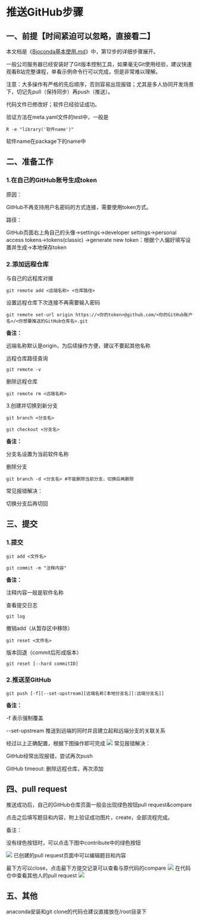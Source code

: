 # 推送GitHub步骤

## 一、前提【时间紧迫可以忽略，直接看二】
本文档是《[Bioconda基本使用.md](https://github.com/yanghanchi/bioconda_tmp)》中，第12步的详细步骤展开。

一般公司服务器已经安装好了Git版本控制工具，如果毫无Git使用经验，建议快速观看B站完整课程，单看示例命令行可以完成，但是非常难以理解。

注意：大多操作有严格的先后顺序，否则容易出现报错；尤其是多人协同开发场景下，切记先pull（保持同步）再push（推送）。

代码文件已修改好；软件已经验证成功。

验证方法在meta.yaml文件的test中，一般是
```
R -e "library('软件name')"
```
软件name在package下的name中

## 二、准备工作
### 1.在自己的GitHub账号生成token

原因：

GitHub不再支持用户名密码的方式连接，需要使用token方式。

路径：

GitHub页面右上角自己的头像->settings->developer settings->personal access tokens->tokens(classic)
->generate new token：根据个人偏好填写设置并生成->本地保存token

### 2.添加远程仓库
与自己的远程库对接

```
git remote add <远端名称> <仓库路径>
```
设置远程仓库下次连接不再需要输入密码
```
git remote set-url origin https://<你的token>@github.com/<你的GitHub账户名>/<你想要推送的GitHub仓库名>.git
```
**备注：**

远端名称默认是origin，为后续操作方便，建议不要起其他名称

远程仓库路径查询
```
git remote -v
```
删除远程仓库
```
git remote rm <远端名称>
```
3.创建并切换到新分支

```
git branch <分支名>
```

```
git checkout <分支名>
```
**备注：**

分支名设置为当前软件名称

删除分支
```
git branch -d <分支名> #不能删除当前分支，切换后再删除
```
常见报错解决：

切换分支后再切回

## 三、提交
### 1.提交
```
git add <文件名>
```
```
git commit -m "注释内容"
```
**备注：**

注释内容一般是软件名称

查看提交日志
```
git log
```
撤销add（从暂存区中移除）
```
git reset <文件名>
```
版本回退（commit后形成版本）
```
git reset [--hard commitID]
```
### 2.推送至GitHub
```
git push [-f][--set-upstream][远端名称[本地分支名][:远端分支名]]
```

**备注：**

-f 表示强制覆盖

--set-upstream 推送到远端的同时并且建立起和远端分支的关联关系

经过以上正确配置，根据下图操作即可完成
 ![](./images/1717124374346_image.png)
常见报错解决：

GitHub经常出现报错，尝试再次push

GitHub timeout: 删除远程仓库，再次添加

## 四、pull request
推送成功后，自己的GitHub仓库页面一般会出现绿色按钮pull request&compare

点击之后填写题目和内容，附上验证成功图片，create，全部流程完成。

备注：

没有绿色按钮时，可以点击下图中contribute中的绿色按钮

![](./images/1717126883412_image.png)
已创建的pull request页面中可以编辑题目和内容

最下方可以close，点击最下方提交记录可以查看与原代码的compare
![](./images/1717127052411_image.png)
在代码仓中查看其他人的pull request
![](./images/1717127139218_image.png)

## 五、其他
anaconda安装和git clone的代码仓建议直接放在/root目录下
